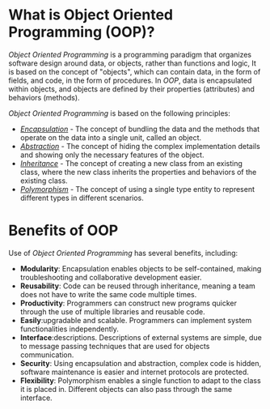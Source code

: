 # What is Object Oriented Programming (OOP)?
*Object Oriented Programming* is a programming paradigm that organizes software design around data, or objects, rather than functions and logic, It is based on the concept of "objects", which can contain data, in the form of fields, and code, in the form of procedures. In *OOP*, data is encapsulated within objects, and objects are defined by their properties (attributes) and behaviors (methods). 

*Object Oriented Programming* is based on the following principles:
- [*Encapsulation*](Encapsulation.md) - The concept of bundling the data and the methods that operate on the data into a single unit, called an object.
- [*Abstraction*](Abstraction.md) - The concept of hiding the complex implementation details and showing only the necessary features of the object.
- [*Inheritance*](Inheritance.md) - The concept of creating a new class from an existing class, where the new class inherits the properties and behaviors of the existing class.
- [*Polymorphism*](Polymorphism.md) - The concept of using a single type entity to represent different types in different scenarios.

# Benefits of OOP
Use of *Object Oriented Programming* has several benefits, including:
- **Modularity**: Encapsulation enables objects to be self-contained, making troubleshooting and collaborative development easier.
- **Reusability**: Code can be reused through inheritance, meaning a team does not have to write the same code multiple times.
- **Productivity**: Programmers can construct new programs quicker through the use of multiple libraries and reusable code.
- **Easily**:upgradable and scalable. Programmers can implement system functionalities independently.
- **Interface**:descriptions. Descriptions of external systems are simple, due to message passing techniques that are used for objects communication.
- **Security**: Using encapsulation and abstraction, complex code is hidden, software maintenance is easier and internet protocols are protected.
- **Flexibility**: Polymorphism enables a single function to adapt to the class it is placed in. Different objects can also pass through the same interface.